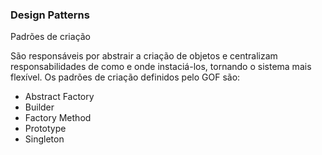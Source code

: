 ### Design Patterns

Padrões de criação

São responsáveis por abstrair a criação de objetos e centralizam responsabilidades de como e onde instaciá-los,
tornando o sistema mais flexível. Os padrões de criação definidos pelo GOF são:

- Abstract Factory
- Builder
- Factory Method
- Prototype
- Singleton

